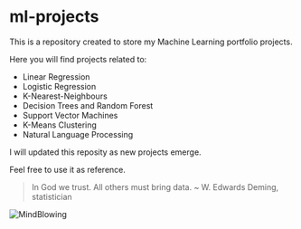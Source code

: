 # ml-projects

This is a repository created to store my Machine Learning portfolio projects.

Here you will find projects related to:

- Linear Regression
- Logistic Regression
- K-Nearest-Neighbours
- Decision Trees and Random Forest
- Support Vector Machines
- K-Means Clustering 
- Natural Language Processing

I will updated this reposity as new projects emerge.

Feel free to use it as reference.

> In God we trust. All others must bring data. ~ W. Edwards Deming, statistician

![MindBlowing](https://media.giphy.com/media/26ufdipQqU2lhNA4g/giphy.gif)
